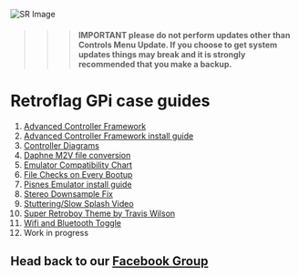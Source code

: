 ![SR Image](https://sinisterspatula.github.io/SuperRetropieGuides/images/SRimage-short.jpg)

  >  >  > #### **IMPORTANT please do not perform updates other than Controls Menu Update.  If you choose to get system updates things may break and it is strongly recommended that you make a backup.**

# Retroflag GPi case guides

  1. [Advanced Controller Framework](https://sinisterspatula.github.io/SuperRetropieGuides/AdvancedControlFramework)
  2. [Advanced Controller Framework install guide](https://sinisterspatula.github.io/SuperRetropieGuides/Controls_Updater_Menu)
  3. [Controller Diagrams](https://photos.app.goo.gl/iM52fxLmjadTocyk8)
  4. [Daphne M2V file conversion](https://sinisterspatula.github.io/SuperRetropieGuides/DaphneConversion)
  5. [Emulator Compatibility Chart](https://sinisterspatula.github.io/SuperRetropieGuides/EmulatorChart)
  6. [File Checks on Every Bootup](https://sinisterspatula.github.io/SuperRetropieGuides/FileChecksEveryBoot)
  7. [Pisnes Emulator install guide](https://sinisterspatula.github.io/SuperRetropieGuides/PISNES)
  8. [Stereo Downsample Fix](https://sinisterspatula.github.io/SuperRetropieGuides/StereoDownsampleFix)
  9. [Stuttering/Slow Splash Video](https://sinisterspatula.github.io/SuperRetropieGuides/StutteringSplashVideo)
  10. [Super Retroboy Theme by Travis Wilson](https://www.facebook.com/notes/super-retropie/super-retroboy-theme/2440253609594951/)
  11. [Wifi and Bluetooth Toggle](https://sinisterspatula.github.io/SuperRetropieGuides/WifiBTtoggle)
  12. Work in progress

## Head back to our [Facebook Group](https://www.facebook.com/groups/SuperRetroPie/)

